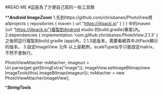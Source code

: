 #READ ME
#這是為了方便自己寫的一些工具類


*************Android ImageZoom***********
1.先到https://github.com/chrisbanes/PhotoView將
allprojects {
	repositories {
        maven { url "https://jitpack.io" }
    }
}
中的maven {url “https://jitpack.io”}複製到Android studio 的build.gradle(專案)內。
2.dependencies {
    implementation 'com.github.chrisbanes:PhotoView:2.1.3'
}
之後把這行複製到build.gradle (app)內，2.1.3是版本，需要看網頁中JitPack顯示的版本。
3.設定ImageView 元件
<ImageView
    android:id="@+id/image"
    android:layout_width="match_parent"
    android:layout_height="match_parent"
    android:layout_centerHorizontal="true"
    android:layout_centerVertical="true"
    android:layout_gravity="center"
    android:scaleType="matrix"
    app:srcCompat="@mipmap/ic_launcher" />
以上是範例，scaleType似乎只能設定matrix，不然不會執行。

PhotoViewAttacher mAttacher;
imageuri = Uri.parse(get.getStringExtra("image"));
imageView.setImageBitmap(new ImageTools(this).imageBitmap(imageuri));
mAttacher = new PhotoViewAttacher(imageView);

**************StringTools*************



